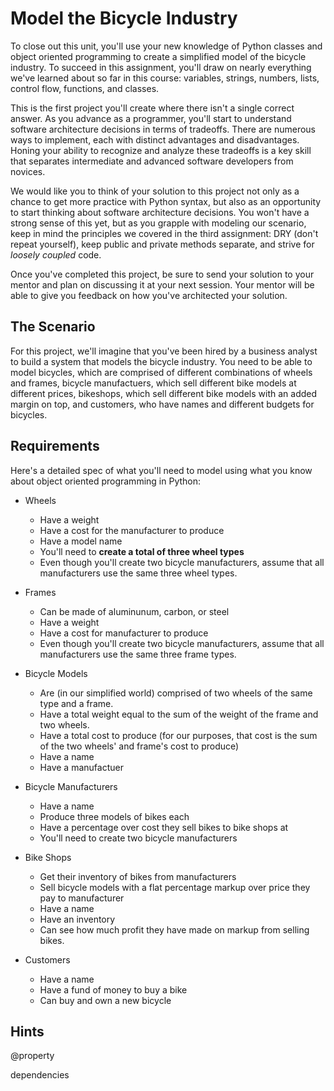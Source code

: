 [//]: <> (author: Benjamin White)
[//]: <> (type: code from scratch)
[//]: <> (time: 180)

# Model the Bicycle Industry

To close out this unit, you'll use your new knowledge of Python classes and object oriented programming to create a simplified model of the bicycle industry. To succeed in this assignment, you'll draw on nearly everything we've learned about so far in this course: variables, strings, numbers, lists, control flow, functions, and classes. 

This is the first project you'll create where there isn't a single correct answer. As you advance as a programmer, you'll start to understand software architecture decisions in terms of tradeoffs. There are numerous ways to implement, each with distinct advantages and disadvantages. Honing your ability to recognize and analyze these tradeoffs is a key skill that separates intermediate and advanced software developers from novices.

We would like you to think of your solution to this project not only as a chance to get more practice with Python syntax, but also as an opportunity to start thinking about software architecture decisions. You won't have a strong sense of this yet, but as you grapple with modeling our scenario, keep in mind the principles we covered in the third assignment: DRY (don't repeat yourself), keep public and private methods separate, and strive for *loosely coupled* code. 

Once you've completed this project, be sure to send your solution to your mentor and plan on discussing it at your next session. Your mentor will be able to give you feedback on how you've architected your solution.  

## The Scenario

For this project, we'll imagine that you've been hired by a business analyst to build a system that models the bicycle industry. You need to be able to model bicycles, which are comprised of different combinations of wheels and frames, bicycle manufactuers, which sell different bike models at different prices, bikeshops, which sell different bike models with an added margin on top, and customers, who have names and different budgets for bicycles.

## Requirements

Here's a detailed spec of what you'll need to model using what you know about object oriented programming in Python:

-  Wheels
    +  Have a weight
    +  Have a cost for the manufacturer to produce
    +  Have a model name
    +  You'll need to **create a total of three wheel types**
    +  Even though you'll create two bicycle manufacturers, assume that all manufacturers use the same three wheel types.

-  Frames
    +  Can be made of aluminunum, carbon, or steel
    +  Have a weight
    +  Have a cost for manufacturer to produce
    +  Even though you'll create two bicycle manufacturers, assume that all manufacturers use the same three frame types.

-  Bicycle Models
    +  Are (in our simplified world) comprised of two wheels of the same type and a frame. 
    +  Have a total weight equal to the sum of the weight of the frame and two wheels.
    +  Have a total cost to produce (for our purposes, that cost is the sum of the two wheels' and frame's cost to produce)
    +  Have a name
    +  Have a manufactuer

- Bicycle Manufacturers
    + Have a name
    + Produce three models of bikes each
    + Have a percentage over cost they sell bikes to bike shops at
    + You'll need to create two bicycle manufacturers

- Bike Shops
    + Get their inventory of bikes from manufacturers
    + Sell bicycle models with a flat percentage markup over price they pay to manufacturer
    + Have a name
    + Have an inventory
    + Can see how much profit they have made on markup from selling bikes.
    
- Customers
    + Have a name
    + Have a fund of money to buy a bike
    + Can buy and own a new bicycle
    



## Hints

@property

dependencies
